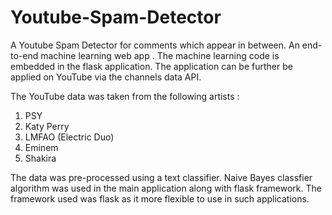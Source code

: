 # Youtube-Spam-Detector
A Youtube Spam Detector for comments which appear in between. An end-to-end machine learning web app . The machine learning code is embedded in the flask application. The application can be further be applied on YouTube via the channels data API.

The YouTube data was taken from the following artists :
1) PSY
2) Katy Perry
3) LMFAO (Electric Duo)
4) Eminem
5) Shakira

 The data was pre-processed using a text classifier. Naive Bayes classfier algorithm was used in the main application along with flask framework. The framework used was flask as   it more flexible to use in such applications.



